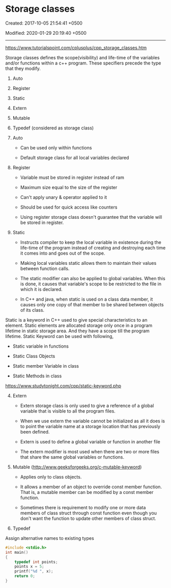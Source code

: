 # Storage classes

Created: 2017-10-05 21:54:41 +0500

Modified: 2020-01-29 20:19:40 +0500

---

<https://www.tutorialspoint.com/cplusplus/cpp_storage_classes.htm>

Storage classes defines the scope(visibility) and life-time of the variables and/or functions within a c++ program. These specifiers precede the type that they modify.

1. Auto

2. Register

3. Static

4. Extern

5. Mutable

6. Typedef (considered as storage class)

1. Auto

   - Can be used only within functions

   - Default storage class for all local variables declared

2. Register

   - Variable must be stored in register instead of ram

   - Maximum size equal to the size of the register

   - Can't apply unary & operator applied to it

   - Should be used for quick access like counters

   - Using register storage class doesn't guarantee that the variable will be stored in register.

3. Static

   - Instructs compiler to keep the local variable in existence during the life-time of the program instead of creating and destroying each time it comes into and goes out of the scope.

   - Making local variables static allows them to maintain their values between function calls.

   - The static modifier can also be applied to global variables. When this is done, it causes that variable's scope to be restricted to the file in which it is declared.

   - In C++ and java, when static is used on a class data member, it causes only one copy of that member to be shared between objects of its class.

Static is a keyword in C++ used to give special characteristics to an element. Static elements are allocated storage only once in a program lifetime in static storage area. And they have a scope till the program lifetime. Static Keyword can be used with following,

- Static variable in functions

- Static Class Objects

- Static member Variable in class

- Static Methods in class

<https://www.studytonight.com/cpp/static-keyword.php>

4. Extern

   - Extern storage class is only used to give a reference of a global variable that is visible to all the program files.

   - When we use extern the variable cannot be initialized as all it does is to point the variable name at a storage location that has previously been defined.

   - Extern is used to define a global variable or function in another file

   - The extern modifier is most used when there are two or more files that share the same global variables or functions.

5. Mutable (<http://www.geeksforgeeks.org/c-mutable-keyword>)

   - Applies only to class objects.

   - It allows a member of an object to override const member function. That is, a mutable member can be modified by a const member function.

   - Sometimes there is requirement to modify one or more data members of class struct through const function even though you don't want the function to update other members of class struct.

6. Typedef

Assign alternative names to existing types

```c++
#include <stdio.h>
int main()
{
    typedef int points;
    points x = 5;
    printf("%d ", x);
    return 0;
}
```
